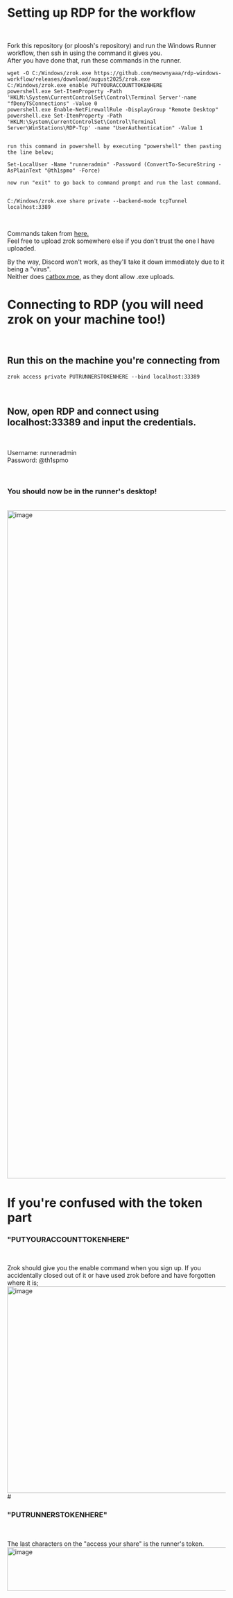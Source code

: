 # Setting up RDP for the workflow

<br>

Fork this repository (or ploosh's repository) and run the Windows Runner workflow, then ssh in using the command it gives you.
<br>
After you have done that, run these commands in the runner.
```
wget -O C:/Windows/zrok.exe https://github.com/meownyaaa/rdp-windows-workflow/releases/download/august2025/zrok.exe
C:/Windows/zrok.exe enable PUTYOURACCOUNTTOKENHERE
powershell.exe Set-ItemProperty -Path 'HKLM:\System\CurrentControlSet\Control\Terminal Server'-name "fDenyTSConnections" -Value 0
powershell.exe Enable-NetFirewallRule -DisplayGroup "Remote Desktop"
powershell.exe Set-ItemProperty -Path 'HKLM:\System\CurrentControlSet\Control\Terminal Server\WinStations\RDP-Tcp' -name "UserAuthentication" -Value 1


run this command in powershell by executing "powershell" then pasting the line below;

Set-LocalUser -Name "runneradmin" -Password (ConvertTo-SecureString -AsPlainText "@th1spmo" -Force)

now run "exit" to go back to command prompt and run the last command.


C:/Windows/zrok.exe share private --backend-mode tcpTunnel localhost:3389
```

<br>

Commands taken from [here.](https://github.com/CYB3RKING/RDP?tab=readme-ov-file#rdp-code)
<br>
Feel free to upload zrok somewhere else if you don't trust the one I have uploaded. 
<br>

By the way, Discord won't work, as they'll take it down immediately due to it being a "virus".
<br>
Neither does [catbox.moe](https://catbox.moe), as they dont allow .exe uploads.
# Connecting to RDP (you will need zrok on your machine too!)
<br>

## Run this on the machine you're connecting from

`zrok access private PUTRUNNERSTOKENHERE --bind localhost:33389`

<br>

## Now, open RDP and connect using localhost:33389 and input the credentials.
<br>

Username: runneradmin
<br>
Password: @th1spmo

<br>

### You should now be in the runner's desktop!
<br>
<img width="2048" height="1536" alt="image" src="https://github.com/user-attachments/assets/3e89a05e-70dc-490d-bf6e-0674f78374fe" />

<br>

# If you're confused with the token part

### "PUTYOURACCOUNTTOKENHERE"
<br>

Zrok should give you the enable command when you sign up. If you accidentally closed out of it or have used zrok before and have forgotten where it is;
<img width="1524" height="475" alt="image" src="https://github.com/user-attachments/assets/b66a8625-77a5-4442-8cd6-a0a330d69dfe" />#

### "PUTRUNNERSTOKENHERE"
<br>

The last characters on the "access your share" is the runner's token.
<img width="711" height="100" alt="image" src="https://github.com/user-attachments/assets/a72587b3-e059-4f7e-95dc-2cba0f8a3223" />



